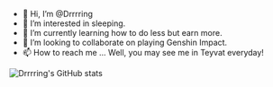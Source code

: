 - 👋 Hi, I’m @Drrrring
- 👀 I’m interested in sleeping.
- 🌱 I’m currently learning how to do less but earn more.
- 💞️ I’m looking to collaborate on playing Genshin Impact.
- 📫 How to reach me ... Well, you may see me in Teyvat everyday!

![Drrrring's GitHub stats](https://github-readme-stats.vercel.app/api?username=Drrrring)


<!---
Drrrring/Drrrring is a ✨ special ✨ repository because its `README.md` (this file) appears on your GitHub profile.
You can click the Preview link to take a look at your changes.
--->
